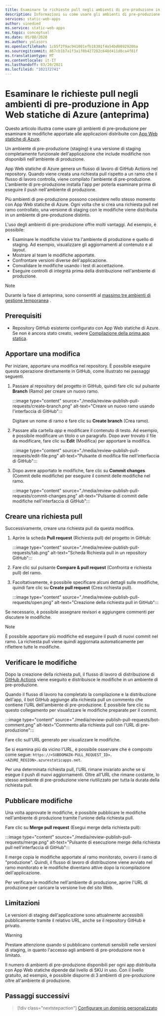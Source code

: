 ```yaml
---
title: Esaminare le richieste pull negli ambienti di pre-produzione in App Web statiche di Azure
description: Informazioni su come usare gli ambienti di pre-produzione per esaminare le modifiche alle richieste pull in App Web statiche di Azure.
services: static-web-apps
author: sinedied
ms.service: static-web-apps
ms.topic: conceptual
ms.date: 05/08/2020
ms.author: yolasors
ms.openlocfilehash: 1cb5f2f9ac941001efb18301f4a54bd0092920ba
ms.sourcegitcommit: 867cb1b7a1f3a1f0b427282c648d411d0ca4f81f
ms.translationtype: MT
ms.contentlocale: it-IT
ms.lasthandoff: 03/20/2021
ms.locfileid: "102172741"
---
```

# <a name="review-pull-requests-in-pre-production-environments-in-azure-static-web-apps-preview"></a>Esaminare le richieste pull negli ambienti di pre-produzione in App Web statiche di Azure (anteprima)

Questo articolo illustra come usare gli ambienti di pre-produzione per esaminare le modifiche apportate alle applicazioni distribuite con [App Web statiche di Azure](overview.md).

Un ambiente di pre-produzione (staging) è una versione di staging completamente funzionale dell'applicazione che include modifiche non disponibili nell'ambiente di produzione.

App Web statiche di Azure genera un flusso di lavoro di GitHub Actions nel repository. Quando viene creata una richiesta pull rispetto a un ramo che il flusso di lavoro controlla, viene compilato l'ambiente di pre-produzione. L'ambiente di pre-produzione installa l'app per poterla esaminare prima di eseguire il push nell'ambiente di produzione.

Più ambienti di pre-produzione possono coesistere nello stesso momento con App Web statiche di Azure. Ogni volta che si crea una richiesta pull nel ramo controllato, una versione di staging con le modifiche viene distribuita in un ambiente di pre-produzione distinto.

L'uso degli ambienti di pre-produzione offre molti vantaggi. Ad esempio, è possibile:

- Esaminare le modifiche visive tra l'ambiente di produzione e quello di staging. Ad esempio, visualizzare gli aggiornamenti al contenuto e al layout.
- Mostrare al team le modifiche apportate.
- Confrontare versioni diverse dell'applicazione.
- Convalidare le modifiche usando i test di accettazione.
- Eseguire controlli di integrità prima della distribuzione nell'ambiente di produzione.

> [!NOTE]
> Durante la fase di anteprima, sono consentiti al [massimo tre ambienti di gestione temporanea](quotas.md) .

## <a name="prerequisites"></a>Prerequisiti

- Repository GitHub esistente configurato con App Web statiche di Azure. Se non è ancora stato creato, vedere [Compilazione della prima app statica](getting-started.md).

## <a name="make-a-change"></a>Apportare una modifica

Per iniziare, apportare una modifica nel repository. È possibile eseguire questa operazione direttamente in GitHub, come illustrato nei passaggi seguenti.

1. Passare al repository del progetto in GitHub, quindi fare clic sul pulsante **Branch** (Ramo) per creare un nuovo ramo.

    :::image type="content" source="./media/review-publish-pull-requests/create-branch.png" alt-text="Creare un nuovo ramo usando l'interfaccia di GitHub":::

    Digitare un nome di ramo e fare clic su **Create branch** (Crea ramo).

1. Passare alla cartella _app_ e modificare il contenuto di testo. Ad esempio, è possibile modificare un titolo o un paragrafo. Dopo aver trovato il file da modificare, fare clic su **Edit** (Modifica) per apportare la modifica.

    :::image type="content" source="./media/review-publish-pull-requests/edit-file.png" alt-text="Pulsante di modifica file nell'interfaccia di GitHub":::

1. Dopo avere apportato le modifiche, fare clic su **Commit changes** (Commit delle modifiche) per eseguire il commit delle modifiche nel ramo.

    :::image type="content" source="./media/review-publish-pull-requests/commit-changes.png" alt-text="Pulsante di commit delle modifiche nell'interfaccia di GitHub":::

## <a name="create-a-pull-request"></a>Creare una richiesta pull

Successivamente, creare una richiesta pull da questa modifica.

1. Aprire la scheda **Pull request** (Richiesta pull) del progetto in GitHub:

    :::image type="content" source="./media/review-publish-pull-requests/tab.png" alt-text="Scheda Richiesta pull in un repository GitHub":::

1. Fare clic sul pulsante **Compare & pull request** (Confronta e richiesta pull) del ramo.

1. Facoltativamente, è possibile specificare alcuni dettagli sulle modifiche, quindi fare clic su **Create pull request** (Crea richiesta pull).

    :::image type="content" source="./media/review-publish-pull-requests/open.png" alt-text="Creazione della richiesta pull in GitHub":::

Se necessario, è possibile assegnare revisori e aggiungere commenti per discutere le modifiche.

> [!NOTE]
> È possibile apportare più modifiche ed eseguire il push di nuovi commit nel ramo. La richiesta pull viene quindi aggiornata automaticamente per riflettere tutte le modifiche.

## <a name="review-changes"></a>Verificare le modifiche

Dopo la creazione della richiesta pull, il flusso di lavoro di distribuzione di [GitHub Actions](https://github.com/features/actions) viene eseguito e distribuisce le modifiche in un ambiente di pre-produzione.

Quando il flusso di lavoro ha completato la compilazione e la distribuzione dell'app, il bot GitHub aggiunge alla richiesta pull un commento che contiene l'URL dell'ambiente di pre-produzione. È possibile fare clic su questo collegamento per visualizzare le modifiche preparate per il commit.

:::image type="content" source="./media/review-publish-pull-requests/bot-comment.png" alt-text="Commento alla richiesta pull con l'URL di pre-produzione":::

Fare clic sull'URL generato per visualizzare le modifiche.

Se si esamina più da vicino l'URL, è possibile osservare che è composto come segue: `https://<SUBDOMAIN-PULL_REQUEST_ID>.<AZURE_REGION>.azurestaticapps.net`.

Per una determinata richiesta pull, l'URL rimane invariato anche se si esegue il push di nuovi aggiornamenti. Oltre all'URL che rimane costante, lo stesso ambiente di pre-produzione viene riutilizzato per tutta la durata della richiesta pull.

## <a name="publish-changes"></a>Pubblicare modifiche

Una volta approvate le modifiche, è possibile pubblicare le modifiche nell'ambiente di produzione tramite l'unione della richiesta pull.

Fare clic su **Merge pull request** (Esegui merge della richiesta pull):

:::image type="content" source="./media/review-publish-pull-requests/merge.png" alt-text="Pulsante di esecuzione merge della richiesta pull nell'interfaccia di GitHub":::

Il merge copia le modifiche apportate al ramo monitorato, ovvero il ramo di "produzione". Quindi, il flusso di lavoro di distribuzione viene avviato nel ramo monitorato e le modifiche diventano attive dopo la ricompilazione dell'applicazione.

Per verificare le modifiche nell'ambiente di produzione, aprire l'URL di produzione per caricare la versione live del sito Web.

## <a name="limitations"></a>Limitazioni

Le versioni di staging dell'applicazione sono attualmente accessibili pubblicamente tramite il relativo URL, anche se il repository GitHub è privato.

> [!WARNING]
> Prestare attenzione quando si pubblicano contenuti sensibili nelle versioni di staging, in quanto l'accesso agli ambienti di pre-produzione non è limitato.

Il numero di ambienti di pre-produzione disponibili per ogni app distribuita con App Web statiche dipende dal livello di SKU in uso. Con il livello gratuito, ad esempio, è possibile disporre di 3 ambienti di pre-produzione oltre all'ambiente di produzione.

## <a name="next-steps"></a>Passaggi successivi

> [!div class="nextstepaction"]
> [Configurare un dominio personalizzato](custom-domain.md)
